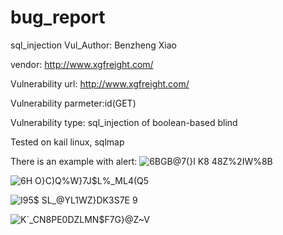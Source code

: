 # bug_report
sql_injection
Vul_Author: Benzheng Xiao

vendor: http://www.xgfreight.com/

Vulnerability url: http://www.xgfreight.com/

Vulnerability parmeter:id(GET)

Vulnerability type: sql_injection of boolean-based blind

Tested on kail linux, sqlmap

There is an example with alert:
![6BGB@7(}I K8 48Z%2IW%8B](https://user-images.githubusercontent.com/105184121/191040278-fcc4888c-4d5b-4f2a-90d0-e45ae2bd26a3.png)

![6H O}C)Q%W}7J$L%_ML4(Q5](https://user-images.githubusercontent.com/105184121/191040383-0cca2e0c-c248-46f5-a735-9af1e894ed40.png)

![I95$ SL_@YL1WZ}DK3S7E 9](https://user-images.githubusercontent.com/105184121/191040430-c2c6d6e9-fd43-4825-b79f-5b6d7823e4cf.png)

![K`_CN8PE0DZLMN$F7G}@Z~V](https://user-images.githubusercontent.com/105184121/191040481-f5ae96c1-e9ec-48a7-b223-ef3f99b25694.png)


